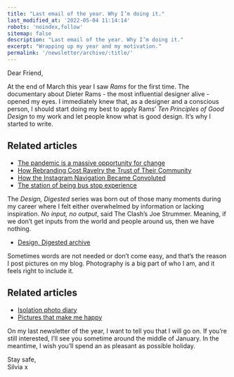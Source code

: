```yaml
---
title: "Last email of the year. Why I’m doing it."
last_modified_at: '2022-05-04 11:14:14'
robots: 'noindex,follow'
sitemap: false
description: "Last email of the year. Why I’m doing it."
excerpt: "Wrapping up my year and my motivation."
permalink: '/newsletter/archive/:title/'
---
```

Dear Friend,

At the end of March this year I saw *Rams* for the first time. The documentary about Dieter Rams - the most influential designer alive - opened my eyes. I immediately knew that, as a designer and a conscious person, I should start doing my best to apply Rams’ *Ten Principles of Good Design* to my work and let people know what is good design. It’s why I started to write. 

## Related articles

<ul class="smd-ul">
  <li><a href="https://silviamaggidesign.com/design/pandemic-opportunity-for-change/">The pandemic is a massive opportunity for change</a></li>
  <li><a href="https://silviamaggidesign.com/design/ravelry-rebranding/">How Rebranding Cost Ravelry the Trust of Their Community</a></li>
  <li><a href="https://silviamaggidesign.com/ux/how-the-instagram-navigation-became-convoluted/">How the Instagram Navigation Became Convoluted</a></li>
  <li><a href="https://silviamaggidesign.com/design/the-station-of-being-bus-stop/">The station of being bus stop experience</a></li>
</ul>

The *Design, Digested* series was born out of those many moments during my career where I felt either overwhelmed by information or lacking inspiration. *No input, no output*, said The Clash’s Joe Strummer. Meaning, if we don’t get inputs from the world and people around us, then we have nothing. 

<ul class="smd-ul">
  <li><a href="https://silviamaggidesign.com/category/design-digested/">Design, Digested archive</a></li>
</ul>

Sometimes words are not needed or don’t come easy, and that’s the reason I post pictures on my blog. Photography is a big part of who I am, and it feels right to include it.

## Related articles

<ul class="smd-ul">
  <li><a href="https://silviamaggidesign.com/photography/isolation-photo-diary/">Isolation photo diary</a></li>
  <li><a href="https://silviamaggidesign.com/photography/pictures-that-make-me-happy/">Pictures that make me happy</a></li>
</ul>

On my last newsletter of the year, I want to tell you that I will go on. If you’re still interested, I’ll see you sometime around the middle of January. In the meantime, I wish you’ll spend an as pleasant as possible holiday.

<p class="detached">Stay safe,<br>
Silvia x</p>